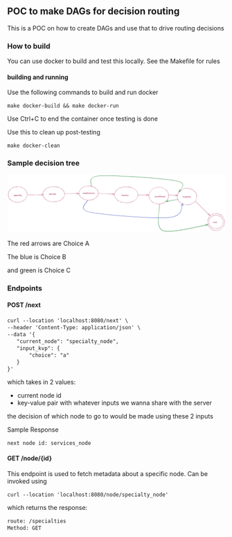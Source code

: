 ## POC to make DAGs for decision routing
This is a POC on how to create DAGs and use that to drive 
routing decisions

### How to build
You can use docker to build and test this locally.
See the Makefile for rules 

#### building and running
Use the following commands to build and run docker
```
make docker-build && make docker-run
```

Use Ctrl+C to end the container once testing is done

Use this to clean up post-testing
```
make docker-clean
```

### Sample decision tree
![alt text for screen readers](tree.png "sample tree used in main.go")

The red arrows are Choice A

The blue is Choice B

and green is Choice C

### Endpoints
#### POST /next
 ```
 curl --location 'localhost:8080/next' \
--header 'Content-Type: application/json' \
--data '{
    "current_node": "specialty_node",
    "input_kvp": {
        "choice": "a"
    }
}'
```

which takes in 2 values:
- current node id
- key-value pair with whatever inputs we wanna share with the server

the decision of which node to go to would be made using these 2 inputs

Sample Response
```
next node id: services_node
```

#### GET /node/{id}
This endpoint is used to fetch metadata about a specific node.
Can be invoked using
```
curl --location 'localhost:8080/node/specialty_node'
```
 which returns the response:
 ```
route: /specialties
Method: GET
 ```